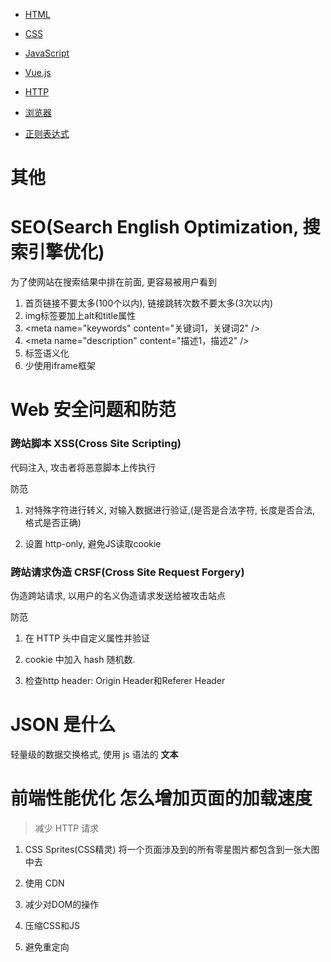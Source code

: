 * <a href="HTML.md">HTML</a>

* <a href="CSS.md">CSS</a>

* <a href="JavaScript.md">JavaScript</a>

* <a href="Vue.js.md">Vue.js</a>

* <a href="http.md">HTTP</a>

* <a href="browser.md">浏览器</a>

* <a href="regExp.md">正则表达式</a>

# 其他

# SEO(Search English Optimization, 搜索引擎优化)

为了使网站在搜索结果中排在前面, 更容易被用户看到

1. 首页链接不要太多(100个以内), 链接跳转次数不要太多(3次以内)
2. img标签要加上alt和title属性
3. \<meta name="keywords" content="关键词1，关键词2" />
4. \<meta name="description" content="描述1，描述2" />
5. 标签语义化
6. 少使用iframe框架

# Web 安全问题和防范

### 跨站脚本 XSS(Cross Site Scripting)

代码注入, 攻击者将恶意脚本上传执行

防范

1. 对特殊字符进行转义, 对输入数据进行验证,(是否是合法字符, 长度是否合法, 格式是否正确)

2. 设置 http-only, 避免JS读取cookie

### 跨站请求伪造 CRSF(Cross Site Request Forgery)

伪造跨站请求, 以用户的名义伪造请求发送给被攻击站点

防范

1.  在 HTTP 头中自定义属性并验证

2.  cookie 中加入 hash 随机数.

3.  检查http header: Origin Header和Referer Header

# JSON 是什么

轻量级的数据交换格式, 使用 js 语法的 **文本**

# 前端性能优化 怎么增加页面的加载速度

> 减少 HTTP 请求

1. CSS Sprites(CSS精灵) 将一个页面涉及到的所有零星图片都包含到一张大图中去

2. 使用 CDN

3. 减少对DOM的操作

4. 压缩CSS和JS

5. 避免重定向
